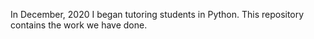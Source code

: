In December, 2020 I began tutoring students in Python. This repository contains the work we have done. 

